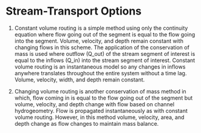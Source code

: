 # Stream-Transport Options
1.	Constant volume routing is a simple method using only the continuity equation where flow going out of the segment 
is equal to the flow going into the segment. Volume, velocity, and depth remain constant with changing flows in this scheme. 
The application of the conservation of mass is used where outflow (Q_out)  of the stream segment of interest is equal to
the inflows (Q_in)  into the stream segment of interest. Constant volume routing is an instantaneous model so any changes in
inflows anywhere translates throughout the entire system without a time lag. Volume, velocity, width, and depth remain constant.

2.	Changing volume routing is another conservation of mass method in which, flow coming in is equal to the flow going 
out of the segment but volume, velocity, and depth change with flow based on channel hydrogeometry. Flow is propagated 
instantaneously as with constant volume routing. However, in this method volume, velocity, area, and depth change as flow
changes to maintain mass balance.
